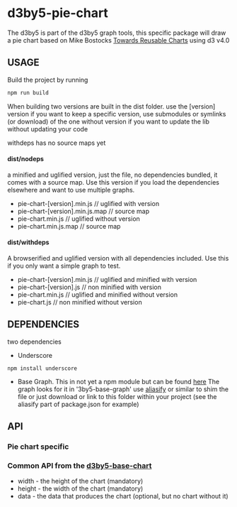 # d3by5-pie-chart
The d3by5 is part of the d3by5 graph tools, this specific package will draw a pie chart based on Mike Bostocks [Towards Reusable Charts](https://bost.ocks.org/mike/chart/) using d3 v4.0

## USAGE
Build the project by running
```bash
npm run build
```


When building two versions are built in the dist folder.
use the [version] version if you want to keep a specific version, use submodules or symlinks (or download) of the one without version if you want to update the lib without updating your code

withdeps has no source maps yet

#### dist/nodeps
a minified and uglified version, just the file, no dependencies bundled, it comes with a source map. Use this version if you load the dependencies elsewhere and want to use multiple graphs.
* pie-chart-[version].min.js     // uglified with version
* pie-chart-[version].min.js.map // source map
* pie-chart.min.js               // uglified without version
* pie-chart.min.js.map           // source map

#### dist/withdeps
A browserified and uglified version with all dependencies included. Use this if you only want a simple graph to test.
* pie-chart-[version].min.js    // uglified and minified with version
* pie-chart-[version].js        // non minified with version
* pie-chart.min.js              // uglified and minified without version
* pie-chart.js                  // non minified without version

## DEPENDENCIES
two dependencies
* Underscore
```
npm install underscore
```
* Base Graph. This in not yet a npm module but can be found [here](https://github.com/kartoteket/d3by5-base-chart) The graph looks for it in '3by5-base-graph' use [aliasify](https://www.npmjs.com/package/aliasify) or similar to shim the file or just download or link to this folder within your project (see the aliasify part of package.json for example)


## API
### Pie chart specific

### Common API from the [d3by5-base-chart](https://github.com/kartoteket/d3by5-base-chart)
* width  - the height of the chart (mandatory)
* height - the width of the chart (mandatory)
* data   - the data that produces the chart (optional, but no chart without it)
